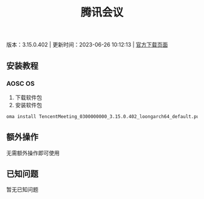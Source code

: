 ﻿---
id: 1053
title: 腾讯会议
toc: true
weight: 1053
---

版本：3.15.0.402 | 更新时间：2023-06-26 10:12:13 | [官方下载页面](http://app.loongapps.cn/#/detail/1053)

## 安装教程 

### AOSC OS 

1. 下载软件包
2. 安装软件包

```bash
oma install TencentMeeting_0300000000_3.15.0.402_loongarch64_default.publish.deb
```

## 额外操作

无需额外操作即可使用

## 已知问题

暂无已知问题

